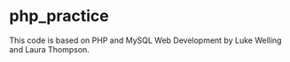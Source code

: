 php_practice
============

This code is based on PHP and MySQL Web Development by Luke Welling and Laura Thompson.
